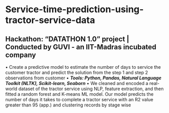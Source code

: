 # Service-time-prediction-using-tractor-service-data
## Hackathon: “DATATHON 1.0” project | Conducted by GUVI - an IIT-Madras incubated company

•	Create a predictive model to estimate the number of days to service the customer tractor and predict the solution from the step 1 and step 2 observations from customer
•	_**Tools: Python, Pandas, Natural Language Toolkit (NLTK), Scikit-learn, Seaborn**_
•	We cleaned and encoded a real-world dataset of the tractor service using NLP, feature extraction, and then fitted a random forest and K-means ML model. Our model predicts the number of days it takes to complete a tractor service with an R2 value greater than 95 (app.) and clustering records by stage wise
